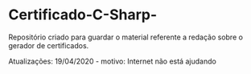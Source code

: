 # Certificado-C-Sharp-
Repositório criado para guardar o material referente a redação sobre o gerador de certificados.

Atualizações: 19/04/2020 - motivo: Internet não está ajudando
